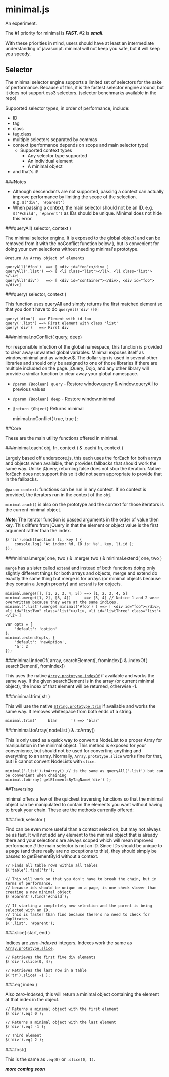 minimal.js
================

An experiment.

The #1 priority for minimal is ***FAST***.  #2 is ***small***.

With these priorities in mind, users should have at least an intermediate understanding of javascript.  minimal will not keep you safe, but it will keep you speedy.


## Selector

The minimal selector engine supports a limited set of selectors for the sake of performance. Because of this, it is the fastest selector engine around, but it does not support css3 selectors. (selector benchmarks available in the repo)

Supported selector types, in order of performance, include:

- ID
- tag
- class
- tag.class
- multiple selectors separated by commas
- context (performance depends on scope and main selector type)
	+ Supported context types
		* Any selector type supported
		* An individual element
		* A minimal object
- and that's it!



###Notes

- Although descendants are not supported, passing a context can actually improve performance by limiting the scope of the selection.<br> e.g. `$('div', '#parent')`
- When passing a context, the main selector should not be an ID. e.g. `$('#child', '#parent')` as IDs should be unique. Minimal does not hide this error.


###queryAll( selector, context )

The minimal selector engine. It is exposed to the global object( and can be removed from it with the noConflict function below ), but is convenient for doing your own selections without needing minimal's prototype.

`@return An Array object of elements`

	queryAll('#foo')  ==> [ <div id="foo"></div> ]
	queryAll('.list') ==> [ <li class="list"></li>, <li class="list"></li>]
	queryAll('div')   ==> [ <div id="container"></div>, <div id="foo"></div>]

###query( selector, context )

This function uses queryAll and simply returns the first matched element so that you don't have to do `queryAll('div')[0]`

	query('#foo')  ==> Element with id foo
	query('.list') ==> First element with class 'list'
	query('div')   ==> First div


###minimal.noConflict( query, deep)

For responsible infection of the global namespace, this function is provided to clear away unwanted global variables. Minimal exposes itself as window.minimal and as window.$.  The dollar sign is used in several other libraries and should only be assigned to one of those libraries if there are multiple included on the page.  jQuery, Dojo, and any other library will provide a similar function to clear away your global namespace.

- `@param {Boolean} query` - Restore window.query & window.queryAll to previous values
- `@param {Boolean} deep` - Restore window.minimal
- `@return {Object}` Returns minimal


	minimal.noConflict( true, true );

##Core

These are the main utility functions offered in minimal.

###minimal.each( obj, fn, context ) & .each( fn, context )

Largely based off underscore.js, this each uses the forEach for both arrays and objects when available, then provides fallbacks that should work the same way. Unlike jQuery, returning false does not stop the iteration. Native forEach does not support this so it did not seem appropriate to provide that in the fallbacks.

`@param context`: functions can be run in any context.  If no context is provided, the iterators run in the context of the `obj`.

`minimal.each()` is also on the prototype and the context for those iterators is the current minimal object.

***Note***: The iterator function is passed arguments in the order of value then key. This differs from jQuery in that the element or object value is the first argument rather than the index.

	$('li').each(function( li, key ) {
		console.log( 'At index: %d, ID is: %s', key, li.id );
	});


###minimal.merge( one, two ) & .merge( two ) & minimal.extend( one, two )

`merge` has a sister called `extend` and instead of both functions doing only slightly different things for both arrays and objects, merge and extend do exactly the same thing but merge is for arrays (or minimal objects because they contain a .length proerty) and `extend` is for objects.

	minimal.merge([], [1, 2, 3, 4, 5]) ==> [1, 2, 3, 4, 5]
	minimal.merge([1, 2], [3, 4])      ==> [3, 4] // Notice 1 and 2 were overwritten because they were at the same indices.
	minimal('.list').merge( minimal('#foo') ) ==> [ <div id="foo"></div>, <li id="listTwo" class="list"></li>, <li id="listThree" class="list"></li> ]

	var opts = {
		'default': 'option'
	};
	minimal.extend(opts, {
		'default': 'newOption',
		'a': 2
	});


###minimal.indexOf( array, searchElement[, fromIndex]) & .indexOf( searchElement[, fromIndex])

This uses the native [`Array.prototype.indexOf`](https://developer.mozilla.org/en/JavaScript/Reference/Global_Objects/Array/indexOf) if available and works the same way. If the given searchElement is in the array (or current minimal object), the index of that element will be returned, otherwise -1.


###minimal.trim( str )

This will use the native [`String.prototype.trim`](https://developer.mozilla.org/en/JavaScript/Reference/Global_Objects/String/trim) if available and works the same way. It removes whitespace from both ends of a string.

	minimal.trim('     blar      ') ==> 'blar'


###minimal.toArray( nodeList ) & .toArray()

This is only used as a quick way to convert a NodeList to a proper Array for manipulation in the minimal object.  This method is exposed for your convenience, but should not be used for converting anything and everything to an array. Normally, `Array.prototype.slice` works fine for that, but IE cannot convert NodeLists with `slice`.

	minimal('.list').toArray() // is the same as queryAll('.list') but can be convenient when chaining
	minimal.toArray( getElementsByTagName('div') );


##Traversing

minimal offers a few of the quickest traversing functions so that the minimal object can be manipulated to contain the elements you want without having to break your chain.  These are the methods currently offered:


###.find( selector )

Find can be even more useful than a context selection, but may not always be as fast.  It will not add any element to the minimal object that is already there and your selections are always scoped which will mean improved performance *if* the main selector is not an ID.  Since IDs should be unique to a page (and there really are no exceptions to this), they should simply be passed to getElementById without a context.

	// Finds all table rows within all tables
	$('table').find('tr');
	
	// This will work so that you don't have to break the chain, but in terms of performance,
	// because ids should be unique on a page, is one check slower than creating a new minimal object
	$('#parent').find('#child');
	
	// If starting a completely new selection and the parent is being selected with an ID,
	// this is faster than find because there's no need to check for duplicates
	$('.list', '#parent');


###.slice( start, end )

Indices are *zero-indexed* integers. Indexes work the same as [`Array.prototype.slice`](https://developer.mozilla.org/en/JavaScript/Reference/Global_Objects/Array/slice).

	// Retrieves the first five div elements
	$('div').slice(0, 4);
	
	// Retrieves the last row in a table
	$('tr').slice( -1 );


###.eq( index )

Also *zero-indexed*, this will return a minimal object containing the element at that index in the object.

	// Returns a minimal object with the first element
	$('div').eq( 0 );
	
	// Returns a minimal object with the last element
	$('div').eq( -1 );
	
	// Third element
	$('div').eq( 2 );


###.first()

This is the same as `.eq(0)` or `.slice(0, 1)`.



***more coming soon***